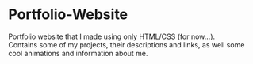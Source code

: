 # Portfolio-Website
Portfolio website that I made using only HTML/CSS (for now...).\
Contains some of my projects, their descriptions and links, as well some cool animations and information about me.
